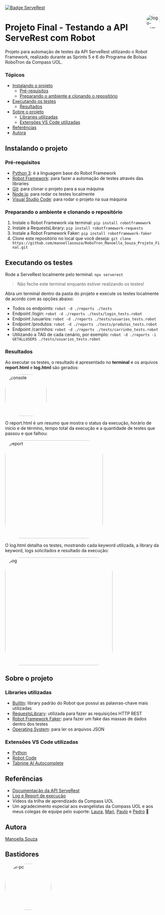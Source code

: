 [![Badge ServeRest](https://img.shields.io/badge/API-ServeRest-green)](https://github.com/ServeRest/ServeRest/)

<img align="right" alt="logo-compass" height="45" style="border-radius:50px;" src="https://i.ibb.co/88f4VpL/cones.png"> 

# Projeto Final - Testando a API ServeRest com Robot 

Projeto para automação de testes da API ServeRest utilizando o Robot Framework, realizado durante as Sprints 5 e 6 do Programa de Bolsas RoboTron da Compass UOL.

### Tópicos
   * [Instalando o projeto](#instalando-o-projeto)
      * [Pré-requisitos](#pré-requisitos)
      * [Preparando o ambiente e clonando o repositório](#preparando-o-ambiente-e-clonando-o-repositório)
   * [Executando os testes](#executando-os-testes)
      * [Resultados](#resultados)
   * [Sobre o projeto](#sobre-o-projeto)
      * [Libraries utilizadas](#libraries-utilizadas)
      * [Extensões VS Code utilizadas](#extensões-vs-code-utilizadas)
   * [Referências](#referências)
   * [Autora](#autora)

## Instalando o projeto 
### Pré-requisitos 
- <a href="https://www.python.org/downloads/">Python 3</a>: é a linguagem base do Robot Framework
- <a href="https://robotframework.org/">Robot Framework</a>: para fazer a automação de testes através das libraries
- <a href="https://git-scm.com/downloads">Git</a>: para clonar o projeto para a sua máquina
- <a href="https://nodejs.org/en/">Node.js</a>: para rodar os testes localmente
- <a href="https://code.visualstudio.com/">Visual Studio Code</a>: para rodar o projeto na sua máquina

### Preparando o ambiente e clonando o repositório

1. Instale o Robot Framework via terminal: `pip install robotframework`
2. Instale a RequestsLibrary: `pip install robotframework-requests`
3. Instale a Robot Framework Faker: `pip install robotframework-faker`
4. Clone este repositório no local que você deseja: 
`git clone https://github.com/manoellasouza/RoboTron_Manoella_Souza_Projeto_Final.git`

## Executando os testes
Rode a ServeRest localmente pelo terminal:  ```npx serverest ```
> Não feche este terminal enquanto estiver realizando os testes!

Abra um terminal dentro da pasta do projeto e execute os testes localmente de acordo com as opções abaixo:
- Todos os endpoints: ```robot -d ./reports ./tests```
- Endpoint /login: ``` robot -d ./reports ./tests/login_tests.robot ```
- Endpoint /usuarios: ``` robot -d ./reports ./tests/usuarios_tests.robot ```
- Endpoint /produtos: ``` robot -d ./reports ./tests/produtos_tests.robot ```
- Endpoint /carrinhos: ``` robot -d ./reports ./tests/carrinho_tests.robot ```
- Utilizando a TAG de cada cenário, por exemplo: ``` robot -d ./reports -i GETALLUSERS ./tests/usuarios_tests.robot ```

### Resultados

Ao executar os testes, o resultado é apresentado no **terminal** e os arquivos **report.html** e **log.html** são gerados:

<img align="center" alt="console" height="135" style="border-radius:50px;" src="https://user-images.githubusercontent.com/100487940/188331021-f0fbf0e4-69af-458f-92c7-1a90b55614c7.png"> 

O report.html é um resumo que mostra o status da execução, horário de início e de término, tempo total da execução e a quantidade de testes que passou e que falhou:

<img align="center" alt="report" height="318" style="border-radius:50px;" src="https://user-images.githubusercontent.com/100487940/188330937-b6b26ac3-4362-4450-bd4b-edbbce9bf87c.png"> 

O log.html detalha os testes, mostrando cada keyword utilizada, a library da keyword, logs solicitados e resultado da execução:

<img align="center" alt="log" height="350" style="border-radius:50px;" src="https://user-images.githubusercontent.com/100487940/188331593-b42cfb56-e935-4ae5-8b7d-12adc8fe46dc.png"> 

## Sobre o projeto 

### Libraries utilizadas
- <a href="https://robotframework.org/robotframework/latest/libraries/BuiltIn.html#library-documentation-top">BuiltIn</a>: library padrão do Robot que possui as palavras-chave mais utilizadas
- <a href="https://marketsquare.github.io/robotframework-requests/doc/RequestsLibrary.html#library-documentation-top">RequestsLibrary</a>: utilizada para fazer as requisições HTTP REST
- <a href="https://pypi.org/project/robotframework-faker/">Robot Framework Faker</a>: para fazer um fake das massas de dados dentro dos testes
- <a href="https://robotframework.org/robotframework/latest/libraries/OperatingSystem.html">Operating System</a>: para ler os arquivos JSON

### Extensões VS Code utilizadas
- <a href="https://marketplace.visualstudio.com/items?itemName=ms-python.python">Python</a>
- <a href="https://marketplace.visualstudio.com/items?itemName=d-biehl.robotcode">Robot Code</a>
- <a href="https://marketplace.visualstudio.com/items?itemName=TabNine.tabnine-vscode">Tabnine AI Autocomplete</a>

## Referências
- <a href="https://serverest.dev/#/">Documentação da API ServeRest</a>
- <a href="https://robotizandotestes.blogspot.com/2017/09/season-running-ep-01-log-e-report-de.html">Log e Report de execução</a>
- Vídeos da trilha de aprendizado da Compass UOL
- Um agradecimento especial aos evangelistas da Compass UOL e aos meus colegas de equipe pelo suporte: <a href="https://github.com/lauraghrk">Laura</a>, <a href="https://github.com/OliveiraMariC">Mari</a>, <a href="https://github.com/phconte">Paulo</a> e <a href="https://github.com/PFrek">Pedro</a> &#129505;

## Autora
<a href="https://www.linkedin.com/in/manoellasouza/">Manoella Souza</a>

## Bastidores 

<img align="left" alt="cat-pc" height="150" style="border-radius:70px;" src="https://s4.gifyu.com/images/video-3.gif">  











